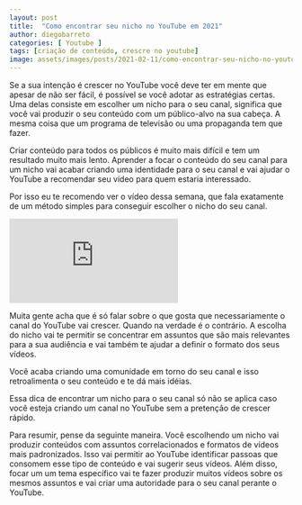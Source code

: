 ```yaml
---
layout: post
title:  "Como encontrar seu nicho no YouTube em 2021"
author: diegobarreto
categories: [ Youtube ]
tags: [criação de conteúdo, crescre no youtube]
image: assets/images/posts/2021-02-11/como-encontrar-seu-nicho-no-youtube-em-2021-01.png
---
```


Se a sua intenção é crescer no YouTube você deve ter em mente que apesar de não ser fácil, é possível se você adotar as estratégias certas. Uma delas consiste em escolher um nicho para o seu canal, significa que você vai produzir o seu conteúdo com um público-alvo na sua cabeça. A mesma coisa que um programa de televisão ou uma propaganda tem que fazer.

Criar conteúdo para todos os públicos é muito mais difícil e tem um resultado muito mais lento. Aprender a focar o conteúdo do seu canal para um nicho vai acabar criando uma identidade para o seu canal e vai ajudar o YouTube a recomendar seu vídeo para quem estaria interessado.

Por isso eu te recomendo ver o vídeo dessa semana, que fala exatamente de um método simples para conseguir escolher o nicho do seu canal.

<div class="embed-responsive embed-responsive-16by9">
  <iframe class="embed-responsive-item" src="https://www.youtube.com/embed/7ybhXi_Is5k" frameborder="0" allow="accelerometer; autoplay; clipboard-write; encrypted-media; gyroscope; picture-in-picture" allowfullscreen></iframe>
</div>

Muita gente acha que é só falar sobre o que gosta que necessariamente o canal do YouTube vai crescer. Quando na verdade é o contrário. A escolha do nicho vai te permitir se concentrar em assuntos que são mais relevantes para a sua audiência e vai também te ajudar a definir o formato dos seus vídeos.

Você acaba criando uma comunidade em torno do seu canal e isso retroalimenta o seu conteúdo e te dá mais idéias.

Essa dica de encontrar um nicho para o seu canal só não se aplica caso você esteja criando um canal no YouTube sem a pretenção de crescer rápido.

Para resumir, pense da seguinte maneira. Você escolhendo um nicho vai produzir conteúdos com assuntos correlacionados e formatos de vídeos mais padronizados. Isso vai permitir ao YouTube identificar passoas que consomem esse tipo de conteúdo e vai sugerir seus vídeos. Além disso, focar um um tema específico vai te fazer produzir muitos vídeos sobre os mesmos assuntos e vai criar uma autoridade para o seu canal perante o YouTube.
